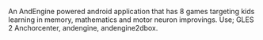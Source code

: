 An AndEngine powered android application that has 8 games targeting kids learning in memory, mathematics and motor neuron improvings.
Use;
GLES 2 Anchorcenter, andengine, andengine2dbox.
